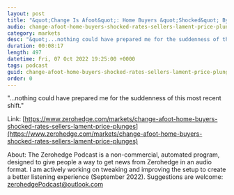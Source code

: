 ```yaml
---
layout: post
title: "&quot;Change Is Afoot&quot;: Home Buyers &quot;Shocked&quot; By Rates, Sellers Lament Price Plunges"
audio: change-afoot-home-buyers-shocked-rates-sellers-lament-price-plunges-0
category: markets
desc: "&quot;...nothing could have prepared me for the suddenness of this most recent shift.&quot;"
duration: 00:08:17
length: 497
datetime: Fri, 07 Oct 2022 19:25:00 +0000
tags: podcast
guid: change-afoot-home-buyers-shocked-rates-sellers-lament-price-plunges-0
order: 0
---
```

&quot;...nothing could have prepared me for the suddenness of this most recent shift.&quot;

Link: [https://www.zerohedge.com/markets/change-afoot-home-buyers-shocked-rates-sellers-lament-price-plunges](https://www.zerohedge.com/markets/change-afoot-home-buyers-shocked-rates-sellers-lament-price-plunges)

About: The Zerohedge Podcast is a non-commercial, automated program, designed to give people a way to get news from Zerohedge in an audio format.  I am actively working on tweaking and improving the setup to create a better listening experience (September 2022).  Suggestions are welcome: [zerohedgePodcast@outlook.com](mailto:zerohedgePodcast@outlook.com)
